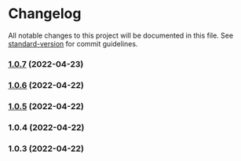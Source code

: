 # Changelog

All notable changes to this project will be documented in this file. See [standard-version](https://github.com/conventional-changelog/standard-version) for commit guidelines.

### [1.0.7](https://github.com/layerborn/cdk-alpine/compare/v1.0.6...v1.0.7) (2022-04-23)

### [1.0.6](https://github.com/layerborn/cdk-alpine/compare/v1.0.5...v1.0.6) (2022-04-22)

### [1.0.5](https://github.com/layerborn/cdk-alpine/compare/v1.0.4...v1.0.5) (2022-04-22)

### 1.0.4 (2022-04-22)

### 1.0.3 (2022-04-22)
